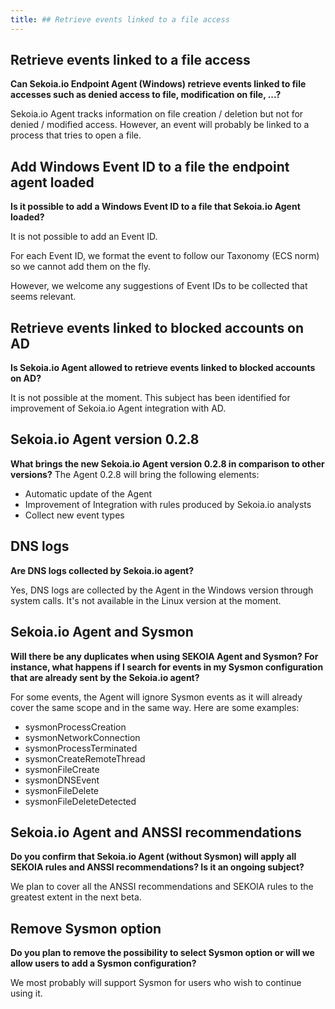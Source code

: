 ```yaml
---
title: ## Retrieve events linked to a file access
---
```


## Retrieve events linked to a file access

**Can Sekoia.io Endpoint Agent (Windows) retrieve events linked to file accesses such as denied access to file, modification on file, ...?**

Sekoia.io Agent tracks information on file creation / deletion but not for denied / modified access.
However, an event will probably be linked to a process that tries to open a file. 

## Add Windows Event ID to a file the endpoint agent loaded

**Is it possible to add a Windows Event ID to a file that Sekoia.io Agent loaded?**

It is not possible to add an Event ID. 

For each Event ID, we format the event to follow our Taxonomy (ECS norm) so we cannot add them on the fly.

However, we welcome any suggestions of Event IDs to be collected that seems relevant.

## Retrieve events linked to blocked accounts on AD

**Is Sekoia.io Agent allowed to retrieve events linked to blocked accounts on AD?**

It is not possible at the moment.
This subject has been identified for improvement of Sekoia.io Agent integration with AD.

## Sekoia.io Agent version 0.2.8

**What brings the new Sekoia.io Agent version 0.2.8 in comparison to other versions?**
The Agent 0.2.8 will bring the following elements:

   - Automatic update of the Agent
   - Improvement of Integration with rules produced by Sekoia.io analysts
   - Collect new event types

## DNS logs

**Are DNS logs collected by Sekoia.io agent?**

Yes, DNS logs are collected by the Agent in the Windows version through system calls. It's not available in the Linux version at the moment. 

## Sekoia.io Agent and Sysmon

**Will there be any duplicates when using SEKOIA Agent and Sysmon? For instance, what happens if I search for events in my Sysmon configuration that are already sent by the Sekoia.io agent?**

For some events, the Agent will ignore Sysmon events as it will already cover the same scope and in the same way. Here are some examples:

- sysmonProcessCreation
- sysmonNetworkConnection
- sysmonProcessTerminated
- sysmonCreateRemoteThread
- sysmonFileCreate
- sysmonDNSEvent
- sysmonFileDelete
- sysmonFileDeleteDetected

## Sekoia.io Agent and ANSSI recommendations

**Do you confirm that Sekoia.io Agent (without Sysmon) will apply all SEKOIA rules and ANSSI recommendations? Is it an ongoing subject?**

We plan to cover all the ANSSI recommendations and SEKOIA rules to the greatest extent in the next beta.

## Remove Sysmon option 

**Do you plan to remove the possibility to select Sysmon option or will we allow users to add a Sysmon configuration?**

We most probably will support Sysmon for users who wish to continue using it. 
